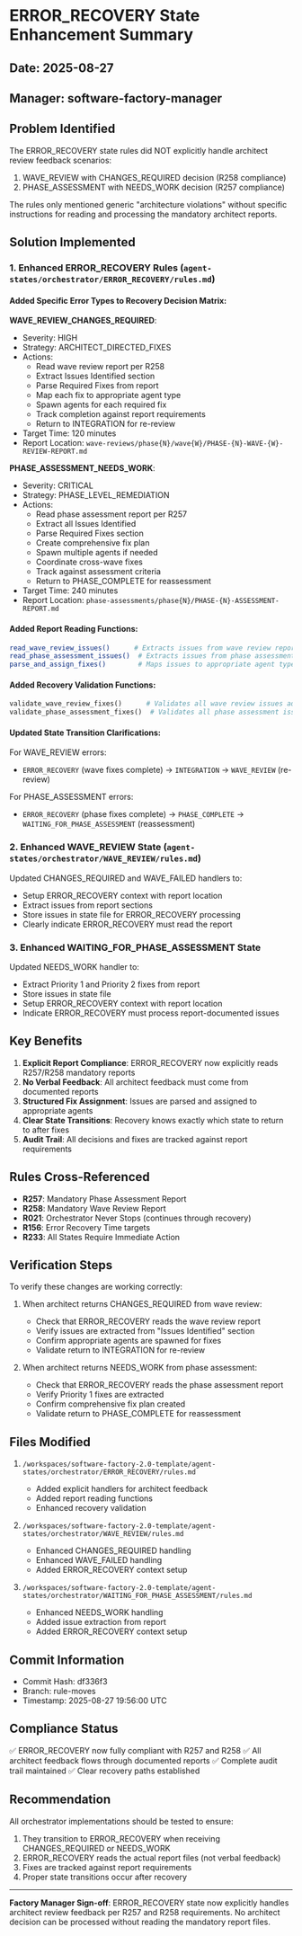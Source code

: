 # ERROR_RECOVERY State Enhancement Summary

## Date: 2025-08-27
## Manager: software-factory-manager

## Problem Identified

The ERROR_RECOVERY state rules did NOT explicitly handle architect review feedback scenarios:
1. WAVE_REVIEW with CHANGES_REQUIRED decision (R258 compliance)
2. PHASE_ASSESSMENT with NEEDS_WORK decision (R257 compliance)

The rules only mentioned generic "architecture violations" without specific instructions for reading and processing the mandatory architect reports.

## Solution Implemented

### 1. Enhanced ERROR_RECOVERY Rules (`agent-states/orchestrator/ERROR_RECOVERY/rules.md`)

#### Added Specific Error Types to Recovery Decision Matrix:

**WAVE_REVIEW_CHANGES_REQUIRED**:
- Severity: HIGH
- Strategy: ARCHITECT_DIRECTED_FIXES
- Actions:
  - Read wave review report per R258
  - Extract Issues Identified section
  - Parse Required Fixes from report
  - Map each fix to appropriate agent type
  - Spawn agents for each required fix
  - Track completion against report requirements
  - Return to INTEGRATION for re-review
- Target Time: 120 minutes
- Report Location: `wave-reviews/phase{N}/wave{W}/PHASE-{N}-WAVE-{W}-REVIEW-REPORT.md`

**PHASE_ASSESSMENT_NEEDS_WORK**:
- Severity: CRITICAL
- Strategy: PHASE_LEVEL_REMEDIATION
- Actions:
  - Read phase assessment report per R257
  - Extract all Issues Identified
  - Parse Required Fixes section
  - Create comprehensive fix plan
  - Spawn multiple agents if needed
  - Coordinate cross-wave fixes
  - Track against assessment criteria
  - Return to PHASE_COMPLETE for reassessment
- Target Time: 240 minutes
- Report Location: `phase-assessments/phase{N}/PHASE-{N}-ASSESSMENT-REPORT.md`

#### Added Report Reading Functions:

```bash
read_wave_review_issues()      # Extracts issues from wave review reports
read_phase_assessment_issues()  # Extracts issues from phase assessment reports
parse_and_assign_fixes()        # Maps issues to appropriate agent types
```

#### Added Recovery Validation Functions:

```python
validate_wave_review_fixes()      # Validates all wave review issues addressed
validate_phase_assessment_fixes()  # Validates all phase assessment issues addressed
```

#### Updated State Transition Clarifications:

For WAVE_REVIEW errors:
- `ERROR_RECOVERY` (wave fixes complete) → `INTEGRATION` → `WAVE_REVIEW` (re-review)

For PHASE_ASSESSMENT errors:
- `ERROR_RECOVERY` (phase fixes complete) → `PHASE_COMPLETE` → `WAITING_FOR_PHASE_ASSESSMENT` (reassessment)

### 2. Enhanced WAVE_REVIEW State (`agent-states/orchestrator/WAVE_REVIEW/rules.md`)

Updated CHANGES_REQUIRED and WAVE_FAILED handlers to:
- Setup ERROR_RECOVERY context with report location
- Extract issues from report sections
- Store issues in state file for ERROR_RECOVERY processing
- Clearly indicate ERROR_RECOVERY must read the report

### 3. Enhanced WAITING_FOR_PHASE_ASSESSMENT State

Updated NEEDS_WORK handler to:
- Extract Priority 1 and Priority 2 fixes from report
- Store issues in state file
- Setup ERROR_RECOVERY context with report location
- Indicate ERROR_RECOVERY must process report-documented issues

## Key Benefits

1. **Explicit Report Compliance**: ERROR_RECOVERY now explicitly reads R257/R258 mandatory reports
2. **No Verbal Feedback**: All architect feedback must come from documented reports
3. **Structured Fix Assignment**: Issues are parsed and assigned to appropriate agents
4. **Clear State Transitions**: Recovery knows exactly which state to return to after fixes
5. **Audit Trail**: All decisions and fixes are tracked against report requirements

## Rules Cross-Referenced

- **R257**: Mandatory Phase Assessment Report
- **R258**: Mandatory Wave Review Report
- **R021**: Orchestrator Never Stops (continues through recovery)
- **R156**: Error Recovery Time targets
- **R233**: All States Require Immediate Action

## Verification Steps

To verify these changes are working correctly:

1. When architect returns CHANGES_REQUIRED from wave review:
   - Check that ERROR_RECOVERY reads the wave review report
   - Verify issues are extracted from "Issues Identified" section
   - Confirm appropriate agents are spawned for fixes
   - Validate return to INTEGRATION for re-review

2. When architect returns NEEDS_WORK from phase assessment:
   - Check that ERROR_RECOVERY reads the phase assessment report
   - Verify Priority 1 fixes are extracted
   - Confirm comprehensive fix plan created
   - Validate return to PHASE_COMPLETE for reassessment

## Files Modified

1. `/workspaces/software-factory-2.0-template/agent-states/orchestrator/ERROR_RECOVERY/rules.md`
   - Added explicit handlers for architect feedback
   - Added report reading functions
   - Enhanced recovery validation

2. `/workspaces/software-factory-2.0-template/agent-states/orchestrator/WAVE_REVIEW/rules.md`
   - Enhanced CHANGES_REQUIRED handling
   - Enhanced WAVE_FAILED handling
   - Added ERROR_RECOVERY context setup

3. `/workspaces/software-factory-2.0-template/agent-states/orchestrator/WAITING_FOR_PHASE_ASSESSMENT/rules.md`
   - Enhanced NEEDS_WORK handling
   - Added issue extraction from report
   - Added ERROR_RECOVERY context setup

## Commit Information

- Commit Hash: df336f3
- Branch: rule-moves
- Timestamp: 2025-08-27 19:56:00 UTC

## Compliance Status

✅ ERROR_RECOVERY now fully compliant with R257 and R258
✅ All architect feedback flows through documented reports
✅ Complete audit trail maintained
✅ Clear recovery paths established

## Recommendation

All orchestrator implementations should be tested to ensure:
1. They transition to ERROR_RECOVERY when receiving CHANGES_REQUIRED or NEEDS_WORK
2. ERROR_RECOVERY reads the actual report files (not verbal feedback)
3. Fixes are tracked against report requirements
4. Proper state transitions occur after recovery

---

**Factory Manager Sign-off**: ERROR_RECOVERY state now explicitly handles architect review feedback per R257 and R258 requirements. No architect decision can be processed without reading the mandatory report files.